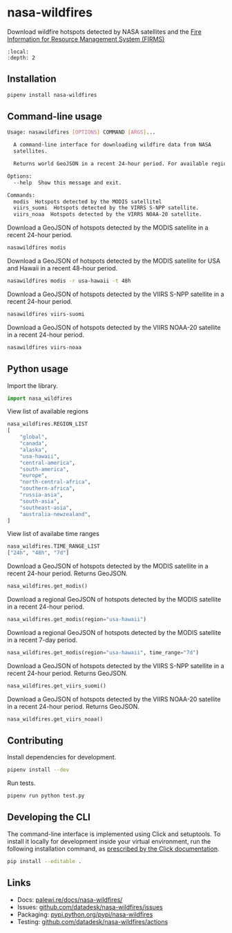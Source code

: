 ```{include} _templates/nav.html
```

# nasa-wildfires

Download wildfire hotspots detected by NASA satellites and the [Fire Information for Resource Management System (FIRMS)](https://firms.modaps.eosdis.nasa.gov/active_fire/)

```{contents} Table of contents
:local:
:depth: 2
```

## Installation

```bash
pipenv install nasa-wildfires
```

## Command-line usage

```bash
Usage: nasawildfires [OPTIONS] COMMAND [ARGS]...

  A command-line interface for downloading wildfire data from NASA
  satellites.

  Returns world GeoJSON in a recent 24-hour period. For available regions and time ranges, see options.

Options:
  --help  Show this message and exit.

Commands:
  modis  Hotspots detected by the MODIS satellitel
  viirs_suomi  Hotspots detected by the VIRRS S-NPP satellite.
  viirs_noaa  Hotspots detected by the VIRRS NOAA-20 satellite.
```
Download a GeoJSON of hotspots detected by the MODIS satellite in a recent 24-hour period.

```bash
nasawildfires modis
```

Download a GeoJSON of hotspots detected by the MODIS satellite for USA and Hawaii in a recent 48-hour period.

```bash
nasawildfires modis -r usa-hawaii -t 48h
```

Download a GeoJSON of hotspots detected by the VIIRS S-NPP satellite in a recent 24-hour period.

```bash
nasawildfires viirs-suomi
```

Download a GeoJSON of hotspots detected by the VIIRS NOAA-20 satellite in a recent 24-hour period.

```bash
nasawildfires viirs-noaa
```

## Python usage

Import the library.

```python
import nasa_wildfires
```

View list of available regions
```python
nasa_wildfires.REGION_LIST
[
    "global",
    "canada",
    "alaska",
    "usa-hawaii",
    "central-america",
    "south-america",
    "europe",
    "north-central-africa",
    "southern-africa",
    "russia-asia",
    "south-asia",
    "southeast-asia",
    "australia-newzealand",
]
```

View list of availabe time ranges
```python
nasa_wildfires.TIME_RANGE_LIST
["24h", "48h", "7d"]
```

Download a GeoJSON of hotspots detected by the MODIS satellite in a recent 24-hour period. Returns GeoJSON.

```python
nasa_wildfires.get_modis()
```

Download a regional GeoJSON of hotspots detected by the MODIS satellite in a recent 24-hour period.

```python
nasa_wildfires.get_modis(region="usa-hawaii")
```

Download a regional GeoJSON of hotspots detected by the MODIS satellite in a recent 7-day period.

```python
nasa_wildfires.get_modis(region="usa-hawaii", time_range="7d")
```

Download a GeoJSON of hotspots detected by the VIIRS S-NPP satellite in a recent 24-hour period. Returns GeoJSON.

```python
nasa_wildfires.get_viirs_suomi()
```

Download a GeoJSON of hotspots detected by the VIIRS NOAA-20 satellite in a recent 24-hour period. Returns GeoJSON.

```python
nasa_wildfires.get_viirs_noaa()
```

## Contributing

Install dependencies for development.

```bash
pipenv install --dev
```

Run tests.

```bash
pipenv run python test.py
```

## Developing the CLI

The command-line interface is implemented using Click and setuptools. To install it locally for development inside your virtual environment, run the following installation command, as [prescribed by the Click documentation](https://click.palletsprojects.com/en/7.x/setuptools/#setuptools-integration).

```bash
pip install --editable .
```

## Links

* Docs: [palewi.re/docs/nasa-wildfires/](https://palewi.re/docs/nasa-wildfires/)
* Issues: [github.com/datadesk/nasa-wildfires/issues](https://github.com/datadesk/nasa-wildfires/issues)
* Packaging: [pypi.python.org/pypi/nasa-wildfires](https://pypi.python.org/pypi/nasa-wildfires)
* Testing: [github.com/datadesk/nasa-wildfires/actions](https://github.com/datadesk/nasa-wildfires/actions)
